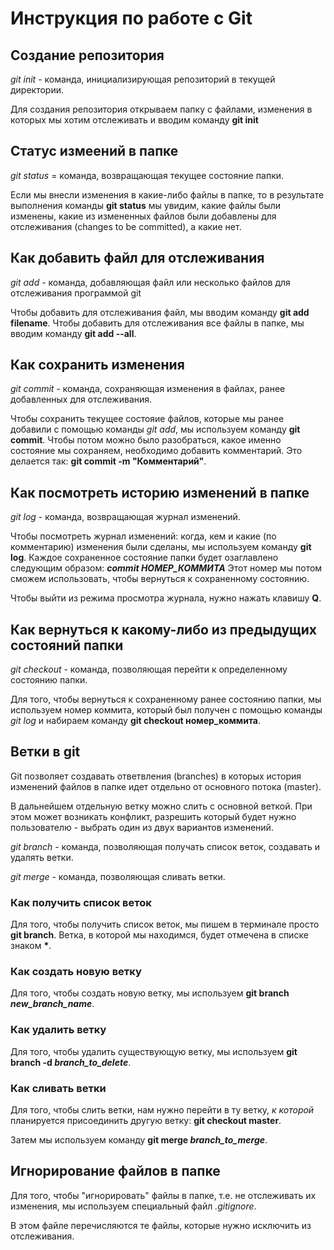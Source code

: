 # Инструкция по работе с Git

## Создание репозитория

*git init* - команда, инициализирующая репозиторий в текущей директории.

Для создания репозитория открываем папку с файлами, изменения в которых мы хотим отслеживать и вводим команду **git init**

## Статус измеений в папке

*git status* = команда, возвращающая текущее состояние папки.

Если мы внесли изменения в какие-либо файлы в папке, то в результате выполнения команды **git status** мы увидим, какие файлы были изменены, какие из измененных файлов были добавлены для отслеживания (changes to be committed), а какие нет.

## Как добавить файл для отслеживания

*git add* - команда, добавляющая файл или несколько файлов для отслеживания программой git

Чтобы добавить для отслеживания файл, мы вводим команду **git add filename**.
Чтобы добавить для отслеживания все файлы в папке, мы вводим команду **git add --all**.

## Как сохранить изменения

*git commit* - команда, сохраняющая изменения в файлах, ранее добавленных для отслеживания.

Чтобы сохранить текущее состояие файлов, которые мы ранее добавили с помощью команды *git add*, мы используем команду **git commit**.
Чтобы потом можно было разобраться, какое именно состояние мы сохраняем, необходимо добавить комментарий. Это делается так: **git commit -m "Комментарий"**.

## Как посмотреть историю изменений в папке

*git log* - команда, возвращающая журнал изменений.

Чтобы посмотреть журнал изменений: когда, кем и какие (по комментарию) изменения были сделаны, мы используем команду **git log**.
Каждое сохраненное состояние папки будет озаглавлено следующим образом: 
_**commit НОМЕР_КОММИТА**_
Этот номер мы потом сможем использовать, чтобы вернуться к сохраненному состоянию.

Чтобы выйти из режима просмотра журнала, нужно нажать клавишу **Q**.

## Как вернуться к какому-либо из предыдущих состояний папки

*git checkout* - команда, позволяющая перейти к определенному состоянию папки.

Для того, чтобы вернуться к сохраненному ранее состоянию папки, мы используем номер коммита, который был получен с помощью команды *git log* и набираем команду **git checkout номер_коммита**.

## Ветки в git

Git позволяет создавать ответвления (branches) в которых история изменений файлов в папке идет отдельно от основного потока (master).

В дальнейшем отдельную ветку можно слить с основной веткой. При этом может возникать конфликт, разрешить который будет нужно пользователю - выбрать один из двух вариантов изменений.

*git branch* - команда, позволяющая получать список веток, создавать и удалять ветки.

*git merge* - команда, позволяющая сливать ветки.

### Как получить список веток

Для того, чтобы получить список веток, мы пишем в терминале просто **git branch**. Ветка, в которой мы находимся, будет отмечена в списке знаком __*__.

### Как создать новую ветку

Для того, чтобы создать новую ветку, мы используем **git branch _new_branch_name_**.

### Как удалить ветку

Для того, чтобы удалить существующую ветку, мы используем **git branch -d _branch_to_delete_**.

### Как сливать ветки

Для того, чтобы слить ветки, нам нужно перейти в ту ветку, _к которой_ планируется присоединить другую ветку: **git checkout master**.

Затем мы используем команду **git merge _branch_to_merge_**.

## Игнорирование файлов в папке

Для того, чтобы "игнорировать" файлы в папке, т.е. не отслеживать их изменения, мы используем специальный файл *.gitignore*.

В этом файле перечисляются те файлы, которые нужно исключить из отслеживания.






